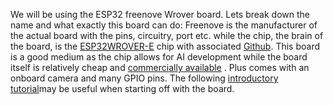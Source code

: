 
We will be using the ESP32 freenove Wrover board. Lets break down the name and what exactly this board can do: Freenove is the manufacturer of the actual board with the pins, circuitry, port etc. while the chip, the brain of the board, is the [ESP32WROVER-E](https://www.espressif.com/sites/default/files/documentation/esp32-wrover-e_esp32-wrover-ie_datasheet_en.pdf) chip with associated [Github](https://github.com/Freenove/Freenove_ESP32_WROVER_Board).  This board is a good medium as the chip allows for AI development while the board itself is relatively cheap and [commercially available](https://www.amazon.com/Freenove-ESP32-WROVER-Bluetooth-Compatible-Tutorials/dp/B09BC5CNHM) . Plus comes with an onboard camera and many GPIO pins. The following [introductory tutorial](https://randomnerdtutorials.com/getting-started-freenove-esp32-wrover-cam/)may be useful when starting off with the board.